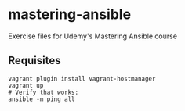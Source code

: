 # mastering-ansible
Exercise files for Udemy's Mastering Ansible course

## Requisites

```
vagrant plugin install vagrant-hostmanager
vagrant up
# Verify that works:
ansible -m ping all
```
